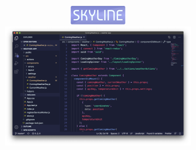 <p align="center">
<img src="./images/skyline.png" alt="Skyline" style="" >
<img src="./images/demo.png" alt="Demo">
</p>
